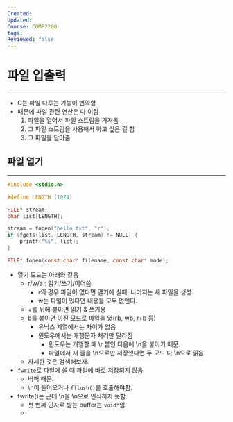 ```yaml
---
Created: 
Updated: 
Course: COMP2200
tags: 
Reviewed: false
---
```

# 파일 입출력
---
- C는 파일 다루는 기능이 빈약함
- 때문에 파일 관련 연산은 다 이럼
	1. 파일을 열어서 파일 스트림을 가져옴
	2. 그 파일 스트림을 사용해서 하고 싶은 걸 함
	3. 그 파일을 닫아줌

## 파일 열기
---
```c
#include <stdio.h>

#define LENGTH (1024)

FILE* stream;
char list[LENGTH];

stream = fopen("hello.txt", "r");
if (fgets(list, LENGTH, stream) != NULL) {
	printf("%s", list);
}
```

```c
FILE* fopen(const char* filename, const char* mode);
```
- 열기 모드는 아래와 같음
	- r/w/a : 읽기/쓰기/이어씀
		- r의 경우 파일이 없다면 열기에 실패, 나머지는 새 파일을 생성.
		- w는 파일이 있다면 내용을 모두 없앤다.
	- +를 뒤에 붙이면 읽기 & 쓰기용
	- b를 붙이면 이진 모드로 파일을 엶(rb, wb, r+b 등)
		- 유닉스 계열에서는 차이가 없음
		- 윈도우에서는 개행문자 처리만 달라짐
			- 윈도우는 개행할 때 \\r 붙인 다음에 \\n을 붙이기 때문.
			- 파일에서 새 줄을 \\n으로만 저장했다면 두 모드 다 \\n으로 읽음.
	- 자세한 것은 검색해보자.
- `fwrite`로 파일에 쓸 때 파일에 바로 저장되지 않음.
	- 버퍼 때문.
	- \\n이 들어오거나 `fflush()`를 호출해야함.
- fwrite()는 근데 \\n을 \\n으로 인식하지 못함
	- 첫 번째 인자로 받는 buffer는 `void*`임.
	- 